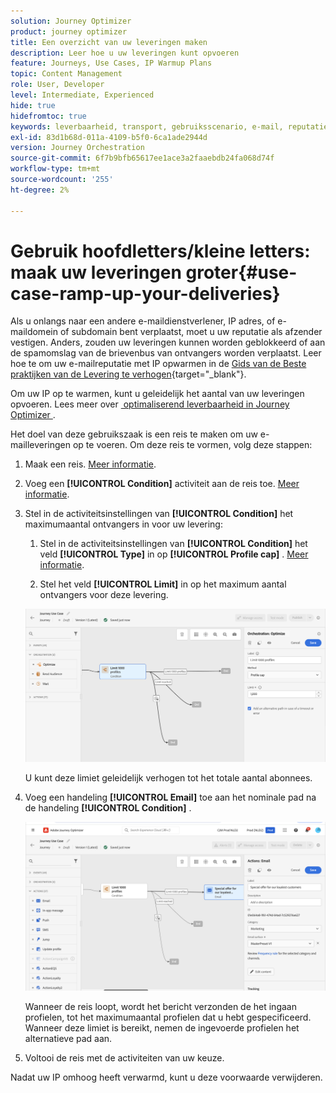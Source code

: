 ```yaml
---
solution: Journey Optimizer
product: journey optimizer
title: Een overzicht van uw leveringen maken
description: Leer hoe u uw leveringen kunt opvoeren
feature: Journeys, Use Cases, IP Warmup Plans
topic: Content Management
role: User, Developer
level: Intermediate, Experienced
hide: true
hidefromtoc: true
keywords: leverbaarheid, transport, gebruiksscenario, e-mail, reputatie
exl-id: 83d1b68d-011a-4109-b5f0-6ca1ade2944d
version: Journey Orchestration
source-git-commit: 6f7b9bfb65617ee1ace3a2faaebdb24fa068d74f
workflow-type: tm+mt
source-wordcount: '255'
ht-degree: 2%

---
```


# Gebruik hoofdletters/kleine letters: maak uw leveringen groter{#use-case-ramp-up-your-deliveries}

Als u onlangs naar een andere e-maildienstverlener, IP adres, of e-maildomein of subdomain bent verplaatst, moet u uw reputatie als afzender vestigen. Anders, zouden uw leveringen kunnen worden geblokkeerd of aan de spamomslag van de brievenbus van ontvangers worden verplaatst. Leer hoe te om uw e-mailreputatie met IP opwarmen in de [&#x200B; Gids van de Beste praktijken van de Levering te verhogen &#x200B;](https://experienceleague.adobe.com/docs/deliverability-learn/deliverability-best-practice-guide/additional-resources/generic-resources/increase-reputation-with-ip-warming.html?lang=nl-NL){target="_blank"}.

Om uw IP op te warmen, kunt u geleidelijk het aantal van uw leveringen opvoeren. Lees meer over [&#x200B; optimaliserend leverbaarheid in Journey Optimizer &#x200B;](../reports/deliverability.md).

Het doel van deze gebruikszaak is een reis te maken om uw e-mailleveringen op te voeren. Om deze reis te vormen, volg deze stappen:

1. Maak een reis. [Meer informatie](journey-gs.md).

1. Voeg een **[!UICONTROL Condition]** activiteit aan de reis toe. [Meer informatie](condition-activity.md).

1. Stel in de activiteitsinstellingen van **[!UICONTROL Condition]** het maximumaantal ontvangers in voor uw levering:

   1. Stel in de activiteitsinstellingen van **[!UICONTROL Condition]** het veld **[!UICONTROL Type]** in op **[!UICONTROL Profile cap]** . [Meer informatie](condition-activity.md#profile_cap).

   1. Stel het veld **[!UICONTROL Limit]** in op het maximum aantal ontvangers voor deze levering.

   ![](assets/profile-cap-condition.png)

   U kunt deze limiet geleidelijk verhogen tot het totale aantal abonnees.

1. Voeg een handeling **[!UICONTROL Email]** toe aan het nominale pad na de handeling **[!UICONTROL Condition]** .

   ![](assets/ramp-up-deliveries-message.png)

   Wanneer de reis loopt, wordt het bericht verzonden de het ingaan profielen, tot het maximumaantal profielen dat u hebt gespecificeerd. Wanneer deze limiet is bereikt, nemen de ingevoerde profielen het alternatieve pad aan.

1. Voltooi de reis met de activiteiten van uw keuze.

Nadat uw IP omhoog heeft verwarmd, kunt u deze voorwaarde verwijderen.
